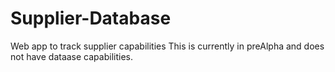 # Supplier-Database
Web app to track supplier capabilities
This is currently in preAlpha and does not have dataase capabilities.
